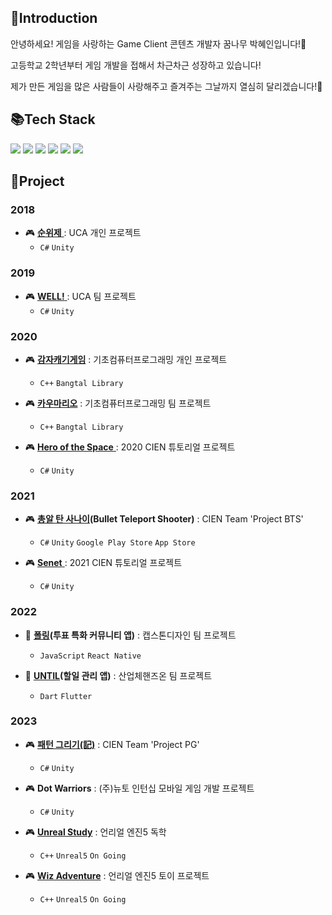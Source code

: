 
## 👏Introduction
안녕하세요! 게임을 사랑하는 Game Client 콘텐츠 개발자 꿈나무 박혜인입니다!🌳

고등학교 2학년부터 게임 개발을 접해서 차근차근 성장하고 있습니다!

제가 만든 게임을 많은 사람들이 사랑해주고 즐겨주는 그날까지 열심히 달리겠습니다!🙆


## 📚Tech Stack
<img src="https://img.shields.io/badge/C%23-239120?style=flat&logo=Csharp&logoColor=white"/></a>
<img src="https://img.shields.io/badge/C++-00599C?style=flat&logo=Cplusplus&logoColor=white"/></a>
<img src="https://img.shields.io/badge/Java-007396?style=flat&logo=OpenJDK&logoColor=white"/></a>
<img src="https://img.shields.io/badge/Unity-FFFFFF?style=flat&logo=Unity&logoColor=black"/></a>
<img src="https://img.shields.io/badge/Unreal-0E1128?style=flat&logo=Unrealengine&logoColor=white"/></a>
<img src="https://img.shields.io/badge/Git-F05032?style=flat&logo=Git&logoColor=white"/>


## 🧩Project
### 2018
  - 🎮 [__순위제__ ](https://github.com/gpdls8370/ChickenHierarchy): UCA 개인 프로젝트
    - `C#` `Unity`
    
### 2019
  - 🎮 [__WELL!__ ](https://github.com/gpdls8370/WELL): UCA 팀 프로젝트
    - `C#` `Unity` 
    
### 2020
  - 🎮 [__감자캐기게임__](https://github.com/gpdls8370/Potato) : 기초컴퓨터프로그래밍 개인 프로젝트
    - `C++` `Bangtal Library`
   
  - 🎮 [__카우마리오__](https://github.com/gpdls8370/cauMario) : 기초컴퓨터프로그래밍 팀 프로젝트
    - `C++` `Bangtal Library`
  
  - 🎮 [__Hero of the Space__ ](https://github.com/gpdls8370/SpaceHero) : 2020 CIEN 튜토리얼 프로젝트
    - `C#` `Unity`
### 2021
  - 🎮 [__총알 탄 사나이__](https://github.com/sanon531/ProjectBTS)__(Bullet Teleport Shooter)__ : CIEN Team 'Project BTS'
    - `C#` `Unity` `Google Play Store` `App Store`
  
  - 🎮 [__Senet__ ](https://github.com/gpdls8370/Senet) : 2021 CIEN 튜토리얼 프로젝트
    - `C#` `Unity`
### 2022
  - 📱 [__폴링__](https://github.com/gpdls8370/polling-client)__(투표 특화 커뮤니티 앱)__ : 캡스톤디자인 팀 프로젝트
    - `JavaScript` `React Native`
   
  - 📱 [__UNTIL__](https://github.com/UNTIL-CAU/UNTIL-Flutter)__(할일 관리 앱)__ : 산업체핸즈온 팀 프로젝트
    - `Dart` `Flutter`
### 2023
  - 🎮 [__패턴 그리기(記)__](https://github.com/sanon531/PatternGrigi) : CIEN Team 'Project PG'
    - `C#` `Unity`
      
  - 🎮 __Dot Warriors__ : (주)뉴토 인턴십 모바일 게임 개발 프로젝트
    - `C#` `Unity`
   
  - 🎮 [__Unreal Study__](https://github.com/gpdls8370/UnrealEngine_Study) : 언리얼 엔진5 독학
    - `C++` `Unreal5` `On Going`
      
  - 🎮 [__Wiz Adventure__](https://github.com/gpdls8370/WizAdventure) : 언리얼 엔진5 토이 프로젝트
    - `C++` `Unreal5` `On Going`
